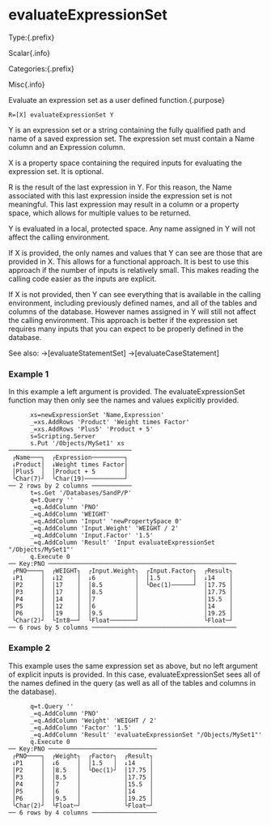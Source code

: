 # evaluateExpressionSet

Type:{.prefix}

Scalar{.info}

Categories:{.prefix}

Misc{.info}

Evaluate an expression set as a user defined function.{.purpose}

~~~
R=[X] evaluateExpressionSet Y
~~~

Y is an expression set or a string containing the fully qualified path and name
of a saved expression set. The expression set must contain a Name column and
an Expression column.

X is a property space containing the required inputs for evaluating the expression set.
It is optional.

R is the result of the last expression in Y. For this reason, the Name associated
with this last expression inside the expression set is not meaningful. This last expression
may result in a column or a property space, which allows for multiple values to be returned.

Y is evaluated in a local, protected space. Any name assigned in Y will not affect the calling
environment.

If X is provided, the only names and values that Y can see are those that are provided in X.
This allows for a functional approach. It is best to use this approach if the number of inputs
is relatively small. This makes reading the calling code easier as the inputs are explicit.

If X is not provided, then Y can see everything that is available in the calling environment,
including previously defined names, and all of the tables and columns of the database.  However
names assigned in Y will still not affect the calling environment. This approach is better
if the expression set requires many inputs that you can expect to be properly defined in the
database.

See also: →[evaluateStatementSet] →[evaluateCaseStatement]

### Example 1
In this example a left argument is provided. The evaluateExpressionSet function
may then only see the names and values explicitly provided.
~~~
      xs=newExpressionSet 'Name,Expression'
      _=xs.AddRows 'Product' 'Weight times Factor'
      _=xs.AddRows 'Plus5' 'Product + 5'
      s=Scripting.Server
      s.Put '/Objects/MySet1' xs
──────────────────────────────────
 ┌Name───┐  ┌Expression─────────┐
 ↓Product│  ↓Weight times Factor│
 │Plus5  │  │Product + 5        │
 └Char(7)┘  └Char(19)───────────┘
── 2 rows by 2 columns ───────────
      t=s.Get '/Databases/SandP/P'
      q=t.Query ''
      _=q.AddColumn 'PNO'
      _=q.AddColumn 'WEIGHT'
      _=q.AddColumn 'Input' 'newPropertySpace 0'
      _=q.AddColumn 'Input.Weight' 'WEIGHT / 2'
      _=q.AddColumn 'Input.Factor' '1.5'
      _=q.AddColumn 'Result' 'Input evaluateExpressionSet "/Objects/MySet1"'
      q.Execute 0
── Key:PNO ────────────────────────────────────────────────────
 ┌PNO────┐  ┌WEIGHT┐  ┌Input.Weight┐  ┌Input.Factor┐  ┌Result┐
 ↓P1     │  ↓12    │  ↓6           │  │1.5         │  ↓14    │
 │P2     │  │17    │  │8.5         │  └Dec(1)──────┘  │17.75 │
 │P3     │  │17    │  │8.5         │                  │17.75 │
 │P4     │  │14    │  │7           │                  │15.5  │
 │P5     │  │12    │  │6           │                  │14    │
 │P6     │  │19    │  │9.5         │                  │19.25 │
 └Char(2)┘  └Int8──┘  └Float───────┘                  └Float─┘
── 6 rows by 5 columns ────────────────────────────────────────
~~~

### Example 2
This example uses the same expression set as above, but no
left argument of explicit inputs is provided. In this case, evaluateExpressionSet
sees all of the names defined in the query (as well as all of the tables and columns in
the database).

~~~
      q=t.Query ''
      _=q.AddColumn 'PNO'
      _=q.AddColumn 'Weight' 'WEIGHT / 2'
      _=q.AddColumn 'Factor' '1.5'
      _=q.AddColumn 'Result' 'evaluateExpressionSet "/Objects/MySet1"'
      q.Execute 0
── Key:PNO ──────────────────────────────
 ┌PNO────┐  ┌Weight┐  ┌Factor┐  ┌Result┐
 ↓P1     │  ↓6     │  │1.5   │  ↓14    │
 │P2     │  │8.5   │  └Dec(1)┘  │17.75 │
 │P3     │  │8.5   │            │17.75 │
 │P4     │  │7     │            │15.5  │
 │P5     │  │6     │            │14    │
 │P6     │  │9.5   │            │19.25 │
 └Char(2)┘  └Float─┘            └Float─┘
── 6 rows by 4 columns ──────────────────

~~~
